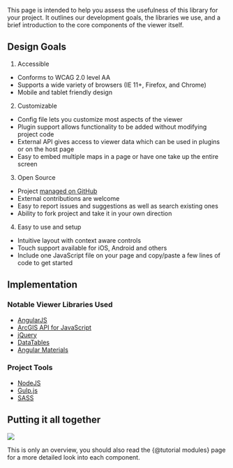 This page is intended to help you assess the usefulness of this library for your project. It outlines our development goals, the libraries we use, and a brief introduction to the core components of the viewer itself. 

## Design Goals

1. Accessible 
  - Conforms to WCAG 2.0 level AA
  - Supports a wide variety of browsers (IE 11+, Firefox, and Chrome)
  - Mobile and tablet friendly design

2. Customizable
  - Config file lets you customize most aspects of the viewer
  - Plugin support allows functionality to be added without modifying project code
  - External API gives access to viewer data which can be used in plugins or on the host page
  - Easy to embed multiple maps in a page or have one take up the entire screen

3. Open Source
  - Project [managed on GitHub](https://github.com/fgpv-vpgf/fgpv-vpgf)
  - External contributions are welcome
  - Easy to report issues and suggestions as well as search existing ones
  - Ability to fork project and take it in your own direction

4. Easy to use and setup
  - Intuitive layout with context aware controls
  - Touch support available for iOS, Android and others
  - Include one JavaScript file on your page and copy/paste a few lines of code to get started

## Implementation

### Notable Viewer Libraries Used

- [AngularJS](https://angularjs.org/)
- [ArcGIS API for JavaScript](https://developers.arcgis.com/javascript/)
- [jQuery](https://jquery.com/)
- [DataTables](https://datatables.net/)
- [Angular Materials](https://material.angularjs.org/latest/)


### Project Tools

- [NodeJS](https://nodejs.org/en/)
- [Gulp.js](http://gulpjs.com/)
- [SASS](http://sass-lang.com/)

## Putting it all together

![](./images/overall_architecture.png)

This is only an overview, you should also read the {@tutorial modules} page for a more detailed look into each component.